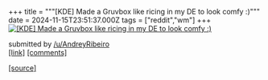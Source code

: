 +++
title = """[KDE] Made a Gruvbox like ricing in my DE to look comfy :)"""
date = 2024-11-15T23:51:37.000Z
tags = ["reddit","wm"]
+++
[![[KDE] Made a Gruvbox like ricing in my DE to look comfy :)](https://external-preview.redd.it/YmFuYnd0ZHFrNTFlMasamuyt4TEk70KZFvRXMReGTHRvuTu68gr8ro-aduGB.png?width=640&crop=smart&auto=webp&s=fc204e2f7b89f3b6dfd01f765572666846bbd071 "[KDE] Made a Gruvbox like ricing in my DE to look comfy :)")](https://www.reddit.com/r/unixporn/comments/1gsacli/kde_made_a_gruvbox_like_ricing_in_my_de_to_look/)

submitted by [/u/AndreyRibeiro](https://www.reddit.com/user/AndreyRibeiro)  
[\[link\]](https://v.redd.it/lc6jwofqk51e1) [\[comments\]](https://www.reddit.com/r/unixporn/comments/1gsacli/kde_made_a_gruvbox_like_ricing_in_my_de_to_look/)

[[source]](https://www.reddit.com/r/unixporn/comments/1gsacli/kde_made_a_gruvbox_like_ricing_in_my_de_to_look/)
